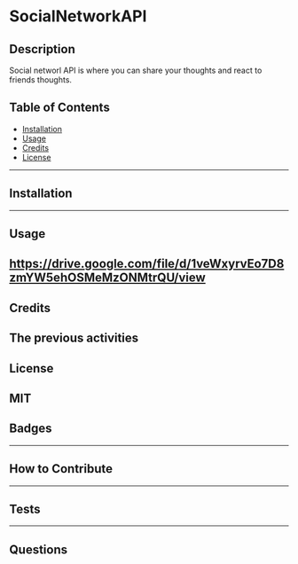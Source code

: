 # SocialNetworkAPI

## Description

Social networl API is where you can share your thoughts and react to friends thoughts. 

## Table of Contents 

- [Installation](#installation)
- [Usage](#usage)
- [Credits](#credits)
- [License](#license)
---
## Installation


---
## Usage
https://drive.google.com/file/d/1veWxyrvEo7D8zmYW5ehOSMeMzONMtrQU/view
---
## Credits
The previous activities 
---
## License
MIT
---
## Badges

---
## How to Contribute

---
## Tests

---
## Questions
